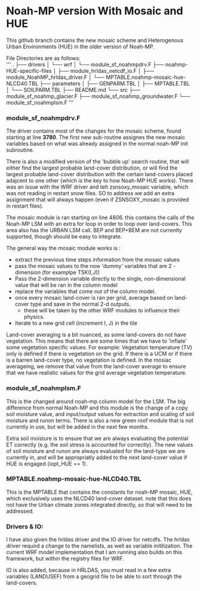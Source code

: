 # Noah-MP version With Mosaic and HUE

This github branch contains the new mosaic scheme and Heterogenous Urban Environments (HUE) in the older version of Noah-MP. 

File Directories are as follows:  
'''
    .
    ├── drivers
    │   └── wrf
    │       └── module_sf_noahmpdrv.F
    ├── noahmp-HUE-specific-files
    │   ├── module_hrldas_netcdf_io.F
    │   ├── module_NoahMP_hrldas_driver.F
    │   └── MPTABLE.noahmp-mosaic-hue-NLCD40.TBL
    ├── parameters
    │   ├── GENPARM.TBL
    │   ├── MPTABLE.TBL
    │   └── SOILPARM.TBL
    ├── README.md
    └── src
        ├── module_sf_noahmp_glacier.F
        ├── module_sf_noahmp_groundwater.F
        └── module_sf_noahmplsm.F
'''

### module_sf_noahmpdrv.F 

The driver contains most of the changes for the mosaic scheme, found starting at line **3780**. The first new sub-routine assignes the new mosaic variables based on what was already assigned in the normal noah-MP init subroutine. 

There is also a modified version of the 'bubble up' search routine, that will either find the largest probable land-cover distribution, or will find the largest probable land-cover distribution with the certain land-covers placed adajcent to one other (which is the key to how Noah-MP HUE works). There was an issue with the WRF driver and teh zsnsoxy_mosaic variable, which was not reading in restart snow files. SO to address we add an extra assignment that will always happen (even if ZSNSOXY_mosaic is provided in restart files).

The mosaic module is ran starting on line 4806. this contains the calls of the Noah-MP LSM with an extra for loop in order to loop over land-covers. This area also has the URBAN LSM call. BEP and BEP+BEM are not currently supported, though should be easy to integrate. 

The general way the mosaic module works is :
+ extract the previous time steps information from the mosaic values 
+ pass the mosaic values to the now 'dummy' variables that are 2 - dimension (for examplpe TSK(I,J))
+ Pass the 2-dimension variable directly to the single, non-dimensional value that will be ran in the column model
+ replace the variables that come out of the column model. 
+ once every mosaic land-cover is ran per grid, average based on land-cover type and save in the normal 2-d outputs. 
    + these will be taken by the other WRF modules to influence their physics. 
+ Iterate to a new grid cell (increment I, J) in the tile

Land-cover averaging is a bit nuanced, as some land-covers do not have vegetation. This means that there are some times that we have to 'inflate' some vegetation specific values. For example: Vegetation temperature (TV) only is defined if there is vegetation on the grid. If there is a UCM or if there is a barren land-cover type, no vegetation is defined. In the mosiac averageing, we remove that value from the land-cover average to ensure that we have realistic values for the grid average vegetation temperature. 


### module_sf_noahmplsm.F

This is the changed around noah-mp column model for the LSM. The big difference from normal Noah-MP and this module is the change of a copy soil moisture value, and input/output values for extraction and scaling of soil moisture and runon terms. There is also a new green roof module that is not currently in use, but will be added in the next few months. 

Extra soil moisture is to ensure that we are always evaluating the potential ET correctly (e.g. the soil stress is accounted for correctly). The new values of soil moisture and runon are always evaluated for the land-type we are currently in, and will be appropriatly added to the next land-cover value if HUE is engaged (iopt_HUE == 1). 

### MPTABLE.noahmp-mosaic-hue-NLCD40.TBL

This is the MPTABLE that contains the constants for noah-MP mosaic, HUE, which exclusively uses the NLCD40 land-cover dataset. note that this does not have the Urban climate zones integrated directly, so that will need to be addressed. 

### Drivers & IO: 
I have also given the hrldas driver and the IO driver for netcdfs. The hrldas driver requird a change to the namelists, as well as variable initilization. The current WRF model implementation that I am running also builds on this framework, but within the registry files for WRF. 

IO is also added, because in HRLDAS, you must read in a few extra variables (LANDUSEF) from a geogrid file to be able to sort through the land-covers. 
